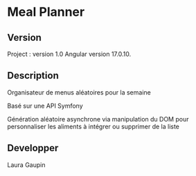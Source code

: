 # Meal Planner
## Version 
Project : version 1.0
Angular version 17.0.10.

## Description

Organisateur de menus aléatoires pour la semaine

Basé sur une API Symfony

Génération aléatoire asynchrone via manipulation du DOM pour personnaliser les aliments à intégrer ou supprimer de la liste



## Developper 
Laura Gaupin



